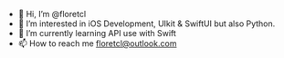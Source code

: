 - 👋 Hi, I’m @floretcl
- 👀 I’m interested in iOS Development, UIkit & SwiftUI but also Python.
- 🌱 I’m currently learning API use with Swift
- 📫 How to reach me floretcl@outlook.com
